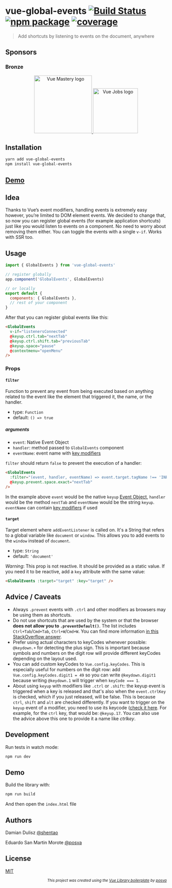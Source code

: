 # vue-global-events [![Build Status](https://img.shields.io/circleci/project/shentao/vue-global-events/master.svg)](https://circleci.com/gh/shentao/vue-global-events) [![npm package](https://img.shields.io/npm/v/vue-global-events.svg)](https://www.npmjs.com/package/vue-global-events) [![coverage](https://img.shields.io/codecov/c/github/shentao/vue-global-events.svg)](https://codecov.io/github/shentao/vue-global-events)

> Add shortcuts by listening to events on the document, anywhere

## Sponsors

### Bronze

<p align="center">
  <a href="https://www.vuemastery.com/" target="_blank">
    <img src="https://cdn.discordapp.com/attachments/258614093362102272/557267759130607630/Vue-Mastery-Big.png" alt="Vue Mastery logo" width="180px">
  </a>
  <a href="https://vuejobs.com/" target="_blank">
    <img src="https://cdn.discordapp.com/attachments/560524372897562636/636900598700179456/vuejobs-logo.png" alt="Vue Jobs logo" width="140px">
  </a>
</p>

## Installation

```bash
yarn add vue-global-events
npm install vue-global-events
```

## [Demo](https://jsfiddle.net/posva/qk6hr1k4/)

## Idea

Thanks to Vue’s event modifiers, handling events is extremely easy however, you’re limited to DOM element events.
We decided to change that, so now you can register global events (for example application shortcuts) just like you would listen to events on a component. No need to worry about removing them either. You can toggle the events with a single `v-if`. Works with SSR too.

## Usage

```js
import { GlobalEvents } from 'vue-global-events'

// register globally
app.component('GlobalEvents', GlobalEvents)

// or locally
export default {
  components: { GlobalEvents },
  // rest of your component
}
```

After that you can register global events like this:

```html
<GlobalEvents
  v-if="listenersConnected"
  @keyup.ctrl.tab="nextTab"
  @keyup.ctrl.shift.tab="previousTab"
  @keyup.space="pause"
  @contextmenu="openMenu"
/>
```

### Props

#### `filter`

Function to prevent any event from being executed based on anything related to the event like the element that triggered it, the name, or the handler.

- type: `Function`
- default: `() => true`

##### arguments

- `event`: Native Event Object
- `handler`: method passed to `GlobalEvents` component
- `eventName`: event name with [key modifiers](https://vuejs.org/v2/guide/render-function.html#Event-amp-Key-Modifiers)

`filter` should return `false` to prevent the execution of a handler:

```html
<GlobalEvents
  :filter="(event, handler, eventName) => event.target.tagName !== 'INPUT'"
  @keyup.prevent.space.exact="nextTab"
/>
```

In the example above `event` would be the native `keyup` [Event Object](https://developer.mozilla.org/en-US/docs/Web/API/Event), `handler` would be the method `nextTab` and `eventName` would be the string `keyup`. `eventName` can contain [key modifiers](https://vuejs.org/v2/guide/render-function.html#Event-amp-Key-Modifiers) if used

#### `target`

Target element where `addEventListener` is called on. It's a String that refers to a global variable like `document` or `window`. This allows you to add events to the `window` instead of `document`.

- type: `String`
- default: `'document'`

_Warning_: This prop is not reactive. It should be provided as a static value. If you need it to be reactive, add a `key` attribute with the same value:

```html
<GlobalEvents :target="target" :key="target" />
```

## Advice / Caveats

- Always `.prevent` events with `.ctrl` and other modifiers as browsers may be using them as shortcuts.
- Do not use shortcuts that are used by the system or that the browser **does not allow you to `.preventDefault()`**. The list includes `Ctrl+Tab`/`Cmd+Tab`, `Ctrl+W`/`Cmd+W`. You can find more information [in this StackOverflow answer](https://stackoverflow.com/a/40434403/3384501).
- Prefer using actual characters to keyCodes whenever possible: `@keydown.+` for detecting the plus sign. This is important because symbols and numbers on the digit row will provide different keyCodes depending on the layout used.
- You can add custom keyCodes to `Vue.config.keyCodes`. This is especially useful for numbers on the digit row: add `Vue.config.keyCodes.digit1 = 49` so you can write `@keydown.digit1` because writing `@keydown.1` will trigger when `keyCode === 1`.
- About using `keyup` with modifiers like `.ctrl` or `.shift`: the keyup event is triggered when a key is released and that's also when the `event.ctrlKey` is checked, which if you just released, will be false. This is because `ctrl`, `shift` and `alt` are checked differently. If you want to trigger on the `keyup` event of a modifier, you need to use its keycode ([check it here](http://keycode.info). For example, for the `ctrl` key, that would be: `@keyup.17`. You can also use the advice above this one to provide it a name like _ctrlkey_.

## Development

Run tests in watch mode:

```bash
npm run dev
```

## Demo

Build the library with:

```bash
npm run build
```

And then open the `index.html` file

## Authors

Damian Dulisz [@shentao](https://github.com/shentao)

Eduardo San Martin Morote [@posva](https://github.com/posva)

## License

[MIT](http://opensource.org/licenses/MIT)

<div align="right">
<sub><em>
This project was created using the <a href="https://github.com/shentao/vue-global-events-boilerplate" rel="nofollow">Vue Library boilerplate</a> by <a href="https://github.com/posva" rel="nofollow">posva</a>
</em></sub>
</div>
